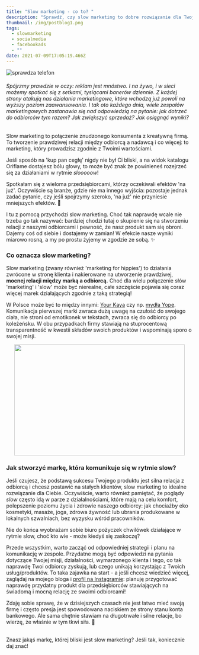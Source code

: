 ```yaml
---
title: "Slow marketing - co to? "
description: "Sprawdź, czy slow marketing to dobre rozwiązanie dla Twojego biznesu! "
thumbnail: /img/postblog1.png
tags:
  - slowmarketing
  - socialmedia
  - facebookads
  - ""
date: 2021-07-09T17:05:19.466Z
---
```

![sprawdza telefon](/img/pexels-eternal-happiness-3326362.jpeg?nf_resize=smartcrop&w=460&h=300 "reklama facebook ads")

###### Spójrzmy prawdzie w oczy: reklam jest mnóstwo. I na żywo, i w sieci możemy spotkać się z setkami, tysiącami banerów dziennie. Z każdej strony atakują nas działania marketingowe, które wchodzą już powoli na wyższy poziom zaawansowania. I tak oto każdego dnia, wiele zespołów marketingowych zastanawia się nad odpowiedzią na pytanie: jak dotrzeć do odbiorców *tym razem*? Jak zwiększyć sprzedaż? Jak osiągnąć wyniki?

Slow marketing to połączenie znudzonego konsumenta z kreatywną firmą. To tworzenie prawdziwej relacji między odbiorcą a nadawcą i co więcej: to marketing, który prowadzisz zgodnie z Twoimi wartościami. 

Jeśli sposób na 'kup pan cegłę' nigdy nie był Ci bliski, a na widok katalogu Oriflame dostajesz bólu głowy, to może być znak że powinieneś rozejrzeć się za działaniami w rytmie *slooooow*! 

Spotkałam się z wieloma przedsiębiorcami, którzy oczekiwali efektów 'na już'. Oczywiście są branże, gdzie nie ma innego wyjścia: pozostaje jednak zadać pytanie, czy jeśli spojrzymy szeroko, 'na już' nie przyniesie mniejszych efektów. 🧐  

I tu z pomocą przychodzi slow marketing. Choć tak naprawdę wcale nie trzeba go tak nazywać: bardziej chodzi tutaj o skupienie się na stworzeniu relacji z naszymi odbiorcami i pewność, że nasz produkt sam się obroni. Dajemy coś od siebie i dostajemy w zamian! W efekcie nasze wyniki miarowo rosną, a my po prostu żyjemy w zgodzie ze sobą. ✨

### Co oznacza slow marketing?

Slow marketing (zwany również 'marketing for hippies') to działania zwrócone w stronę klienta i nakierowane na utworzenie prawdziwej, **mocnej relacji między marką a odbiorcą.**  Choć dla wielu połączenie słów 'marketing' i 'slow' może być nierealne, całe szczęście pojawia się coraz więcej marek działających zgodnie z taką strategią! 

W Polsce może być to między innymi: [Your Kaya](https://yourkaya.pl/) czy np. [mydła Yope](https://yope.me/). Komunikacja pierwszej marki zwraca dużą uwagę na czułość do swojego ciała, nie stroni od emotikonek w tekstach, zwraca się do odbiorcy po koleżeńsku. W obu przypadkach firmy stawiają na stuprocentową transparentność w kwestii składów swoich produktów i wspominają sporo o swojej misji. 

<p align="center">
  <img width="460" height="300" src="https://podcastada.s3.eu-central-1.amazonaws.com/tj-holowaychuk-1EYMue_AwDw-unsplash.jpeg">
</p>

### Jak stworzyć markę, która komunikuje się w rytmie slow?

Jeśli czujesz, że podstawą sukcesu Twojego produktu jest silna relacja z odbiorcą i chcesz postawić na stałych klientów, slow marketing to idealne rozwiązanie dla Ciebie. Oczywiście, warto również pamiętać, że poglądy *slow* często idą w parze z działalnościami, które mają na celu komfort, polepszenie poziomu życia i zdrowie naszego odbiorcy: jak chociażby eko kosmetyki, masaże, joga, zdrowa żywność lub ubrania produkowane w lokalnych szwalniach, bez wyzysku wśród pracowników. 

Nie do końca wyobrażam sobie biuro pożyczek chwilówek działające w rytmie slow, choć kto wie - może kiedyś się zaskoczę? 

Przede wszystkim, warto zacząć od odpowiedniej strategii i planu na komunikację w zespole. Przydatne mogą być odpowiedzi na pytania dotyczące Twojej misji, działalności, wymarzonego klienta i tego, co tak naprawdę Twoi odbiorcy zyskują, lub czego unikają korzystając z Twoich usług/produktów. To taka zajawka na start - a jeśli chcesz wiedzieć więcej, zaglądaj na mojego bloga i [profil na Instagramie](https://www.instagram.com/wypadaniewypada/): planuję przygotować naprawdę przydatny produkt dla przedsiębiorców stawiających na świadomą i mocną relację ze swoimi odbiorcami! 

Zdaję sobie sprawę, że w dzisiejszych czasach nie jest łatwo mieć swoją firmę i często presja jest spowodowana naciskiem ze strony stanu konta bankowego. Ale sama chętnie stawiam na długotrwałe i silne relacje, bo wierzę, że właśnie w tym tkwi siła. 💪

\
Znasz jakąś markę, której bliski jest slow marketing? Jeśli tak, koniecznie daj znać!
